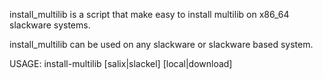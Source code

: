 install_multilib is a script that make easy to install multilib on
x86_64 slackware systems.

install_multilib can be used on any slackware or slackware based
system. 

USAGE: install-multilib [salix|slackel] [local|download]


